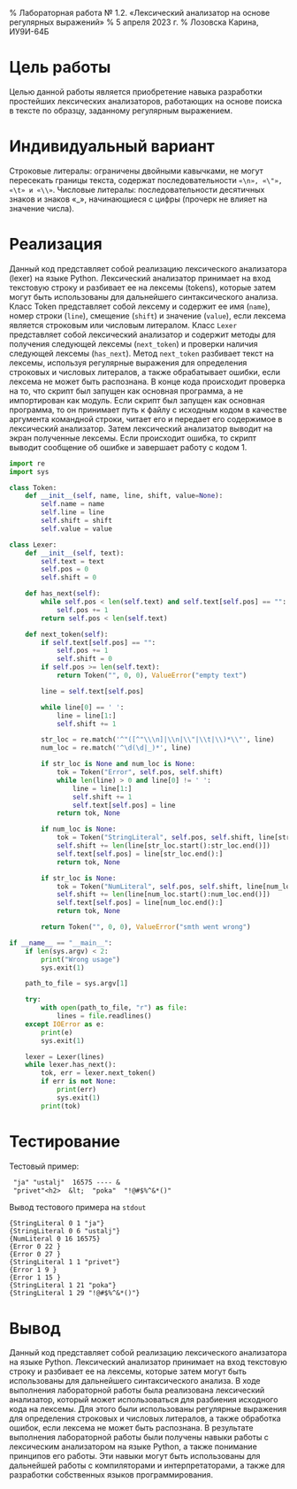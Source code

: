 % Лабораторная работа № 1.2. «Лексический анализатор на основе регулярных выражений»
% 5 апреля 2023 г.
% Лозовска Карина, ИУ9И-64Б

# Цель работы
Целью данной работы является приобретение навыка разработки простейших лексических анализаторов,
работающих на основе поиска в тексте по образцу, заданному регулярным выражением.

# Индивидуальный вариант
Строковые литералы: ограничены двойными кавычками, не могут пересекать границы текста, содержат
последовательности `«\n», «\"», «\t» и «\\»`. Числовые литералы: последовательности
десятичных знаков и знаков «_», начинающиеся с цифры (прочерк не влияет на значение числа).

# Реализация
Данный код представляет собой реализацию лексического анализатора (lexer) на языке Python.
Лексический анализатор принимает на вход текстовую строку и разбивает ее на лексемы (tokens),
которые затем могут быть использованы для дальнейшего синтаксического анализа. 
Класс Token представляет собой лексему и содержит ее имя (`name`), номер строки (`line`),
смещение (`shift`) и значение (`value`), если лексема является строковым или числовым
литералом.
Класс `Lexer` представляет собой лексический анализатор и содержит методы для получения
следующей лексемы (`next_token`) и проверки наличия следующей лексемы (`has_next`). Метод
`next_token` разбивает текст на лексемы, используя регулярные выражения для определения
строковых и числовых литералов, а также обрабатывает ошибки, если лексема не может быть распознана.
В конце кода происходит проверка на то, что скрипт был запущен как основная программа, а не
импортирован как модуль. Если скрипт был запущен как основная программа, то он принимает путь к
файлу с исходным кодом в качестве аргумента командной строки, читает его и передает его
содержимое в лексический анализатор. Затем лексический анализатор выводит на экран полученные
лексемы. Если происходит ошибка, то скрипт выводит сообщение об ошибке и завершает работу с
кодом 1.

```python
import re
import sys

class Token:
    def __init__(self, name, line, shift, value=None):
        self.name = name
        self.line = line
        self.shift = shift
        self.value = value

class Lexer:
    def __init__(self, text):
        self.text = text
        self.pos = 0
        self.shift = 0

    def has_next(self):
        while self.pos < len(self.text) and self.text[self.pos] == "":
            self.pos += 1
        return self.pos < len(self.text)

    def next_token(self):
        if self.text[self.pos] == "":
            self.pos += 1
            self.shift = 0
        if self.pos >= len(self.text):
            return Token("", 0, 0), ValueError("empty text")

        line = self.text[self.pos]

        while line[0] == ' ':
            line = line[1:]
            self.shift += 1

        str_loc = re.match('^"([^"\\\n]|\\n|\\"|\\t|\\)*\\"', line)
        num_loc = re.match('^\d(\d|_)*', line)

        if str_loc is None and num_loc is None:
            tok = Token("Error", self.pos, self.shift)
            while len(line) > 0 and line[0] != ' ':
                line = line[1:]
                self.shift += 1
                self.text[self.pos] = line
            return tok, None

        if num_loc is None:
            tok = Token("StringLiteral", self.pos, self.shift, line[str_loc.start():str_loc.end()])
            self.shift += len(line[str_loc.start():str_loc.end()])
            self.text[self.pos] = line[str_loc.end():]
            return tok, None

        if str_loc is None:
            tok = Token("NumLiteral", self.pos, self.shift, line[num_loc.start():num_loc.end()])
            self.shift += len(line[num_loc.start():num_loc.end()])
            self.text[self.pos] = line[num_loc.end():]
            return tok, None

        return Token("", 0, 0), ValueError("smth went wrong")

if __name__ == "__main__":
    if len(sys.argv) < 2:
        print("Wrong usage")
        sys.exit(1)

    path_to_file = sys.argv[1]

    try:
        with open(path_to_file, "r") as file:
            lines = file.readlines()
    except IOError as e:
        print(e)
        sys.exit(1)

    lexer = Lexer(lines)
    while lexer.has_next():
        tok, err = lexer.next_token()
        if err is not None:
            print(err)
            sys.exit(1)
        print(tok)
```

# Тестирование
Тестовый пример:
```txt
 "ja" "ustalj"  16575 ---- &
 "privet"<h2>  &lt;  "poka"  "!@#$%^&*()"
```
Вывод тестового примера на `stdout`
```
{StringLiteral 0 1 "ja"}
{StringLiteral 0 6 "ustalj"}
{NumLiteral 0 16 16575}
{Error 0 22 }
{Error 0 27 }
{StringLiteral 1 1 "privet"}
{Error 1 9 }
{Error 1 15 }
{StringLiteral 1 21 "poka"}
{StringLiteral 1 29 "!@#$%^&*()"}
```
# Вывод
Данный код представляет собой реализацию лексического анализатора на языке Python. Лексический
анализатор принимает на вход текстовую строку и разбивает ее на лексемы, которые затем могут
быть использованы для дальнейшего синтаксического анализа.
В ходе выполнения лабораторной работы была реализована лексический анализатор, который может
использоваться для разбиения исходного кода на лексемы. Для этого были использованы регулярные
выражения для определения строковых и числовых литералов, а также обработка ошибок, если
лексема не может быть распознана.
В результате выполнения лабораторной работы были получены навыки работы с лексическим
анализатором на языке Python, а также понимание принципов его работы. Эти навыки могут быть
использованы для дальнейшей работы с компиляторами и интерпретаторами, а также для разработки
собственных языков программирования.
